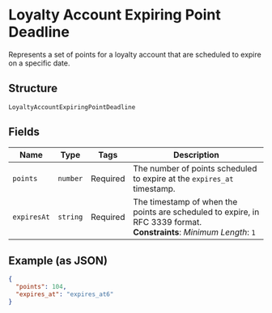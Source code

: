 <!-- Optimized: 2025-10-06 -->
<!-- RPM: 1.6.2.1.1.6.2.1_loyalty-account-expiring-point-deadline_20251006 -->
<!-- Session: E2E RPM DNA Application -->
<!-- AOM: RND (Reggie & Dro) -->
<!-- COI: TECHNOLOGY -->
<!-- RPM: HIGH -->
<!-- ACTION: BUILD -->

# Loyalty Account Expiring Point Deadline

Represents a set of points for a loyalty account that are scheduled to expire on a specific date.

## Structure

`LoyaltyAccountExpiringPointDeadline`

## Fields

| Name | Type | Tags | Description |
|  --- | --- | --- | --- |
| `points` | `number` | Required | The number of points scheduled to expire at the `expires_at` timestamp. |
| `expiresAt` | `string` | Required | The timestamp of when the points are scheduled to expire, in RFC 3339 format.<br>**Constraints**: *Minimum Length*: `1` |

## Example (as JSON)

```json
{
  "points": 104,
  "expires_at": "expires_at6"
}
```
